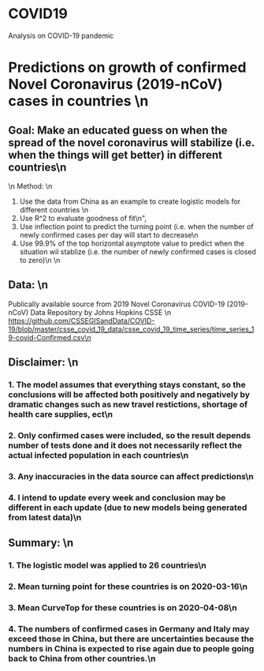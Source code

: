 # COVID19
 Analysis on COVID-19 pandemic

# Predictions on growth of confirmed Novel Coronavirus (2019-nCoV) cases in countries \n
## Goal: Make an educated guess on when the spread of the novel coronavirus will stabilize (i.e. when the things will get better) in different countries\n
\n
Method: \n
1. Use the data from China as an example to create logistic models for different countries \n
2. Use R^2 to evaluate goodness of fit\n",
3. Use inflection point to predict the turning point (i.e. when the number of newly confirmed cases per day will start to decrease\n
4. Use 99.9% of the top horizontal asymptote value to predict when the situation wil stablize (i.e. the number of newly confirmed cases is closed to zero)\n
\n
## Data: \n
Publically available source from 2019 Novel Coronavirus COVID-19 (2019-nCoV) Data Repository by Johns Hopkins CSSE  \n
https://github.com/CSSEGISandData/COVID-19/blob/master/csse_covid_19_data/csse_covid_19_time_series/time_series_19-covid-Confirmed.csv\n

## Disclaimer: \n
### 1. The model assumes that everything stays constant, so the conclusions will be affected both positively and negatively by dramatic changes such as new travel restictions, shortage of health care supplies, ect\n
### 2. Only confirmed cases were included, so the result depends number of tests done and it does not necessarily reflect the actual infected population in each countries\n
### 3. Any inaccuracies in the data source can affect predictions\n
### 4. I intend to update every week and conclusion may be different in each update (due to new models being generated from latest data)\n

## Summary: \n
### 1. The logistic model was applied to 26 countries\n
### 2. Mean turning point for these countries is on 2020-03-16\n
### 3. Mean CurveTop for these countries is on 2020-04-08\n
### 4. The numbers of confirmed cases in Germany and Italy may exceed those in China, but there are uncertainties because the numbers in China is expected to rise again due to people going back to China from other countries.\n
